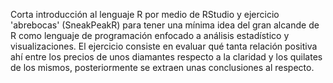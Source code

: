 Corta introducción al lenguaje R por medio de RStudio y ejercicio 'abrebocas' (SneakPeakR) para tener una mínima idea del gran alcande de R como lenguaje de programación enfocado a análisis estadístico y visualizaciones. El ejercicio consiste en evaluar qué tanta relación positiva ahí entre los precios de unos diamantes respecto a la claridad y los quilates de los mismos, posteriormente se extraen unas conclusiones al respecto.  
